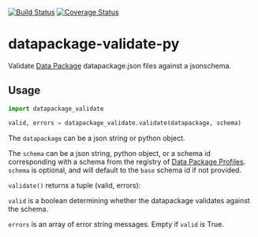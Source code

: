 [![Build Status](https://travis-ci.org/okfn/datapackage-validate-py.svg)](https://travis-ci.org/okfn/datapackage-validate-py) [![Coverage Status](https://coveralls.io/repos/okfn/datapackage-validate-py/badge.svg?branch=master&service=github)](https://coveralls.io/github/okfn/datapackage-validate-py?branch=master)

# datapackage-validate-py

Validate [Data Package][] datapackage.json files against a jsonschema.

[Data Package]: http://data.okfn.org/doc/data-package

## Usage

```python
import datapackage_validate

valid, errors = datapackage_validate.validate(datapackage, schema)
```

The `datapackage` can be a json string or python object.

The `schema` can be a json string, python object, or a schema id corresponding with a schema from the registry of [Data Package Profiles][]. `schema` is optional, and will default to the `base` schema id if not provided.

`validate()` returns a tuple (valid, errors):

`valid` is a boolean determining whether the datapackage validates against the schema.

`errors` is an array of error string messages. Empty if `valid` is True.

[Data Package Profiles]: https://github.com/dataprotocols/registry
